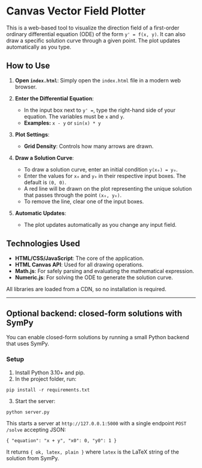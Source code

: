 # Canvas Vector Field Plotter

This is a web-based tool to visualize the direction field of a first-order ordinary differential equation (ODE) of the form `y' = f(x, y)`. It can also draw a specific solution curve through a given point. The plot updates automatically as you type.

## How to Use

1.  **Open `index.html`**: Simply open the `index.html` file in a modern web browser.

2.  **Enter the Differential Equation**:
    *   In the input box next to `y' =`, type the right-hand side of your equation. The variables must be `x` and `y`.
    *   **Examples:** `x - y` or `sin(x) * y`

3.  **Plot Settings**:
    *   **Grid Density**: Controls how many arrows are drawn.

4.  **Draw a Solution Curve**:
    *   To draw a solution curve, enter an initial condition `y(x₀) = y₀`.
    *   Enter the values for `x₀` and `y₀` in their respective input boxes. The default is `(0, 0)`.
    *   A red line will be drawn on the plot representing the unique solution that passes through the point `(x₀, y₀)`.
    *   To remove the line, clear one of the input boxes.

5.  **Automatic Updates**:
    *   The plot updates automatically as you change any input field.

## Technologies Used

*   **HTML/CSS/JavaScript**: The core of the application.
*   **HTML Canvas API**: Used for all drawing operations.
*   **Math.js**: For safely parsing and evaluating the mathematical expression.
*   **Numeric.js**: For solving the ODE to generate the solution curve.

All libraries are loaded from a CDN, so no installation is required.

---

## Optional backend: closed-form solutions with SymPy

You can enable closed-form solutions by running a small Python backend that uses SymPy.

### Setup

1. Install Python 3.10+ and pip.
2. In the project folder, run:

```
pip install -r requirements.txt
```

3. Start the server:

```
python server.py
```

This starts a server at `http://127.0.0.1:5000` with a single endpoint `POST /solve` accepting JSON:

```
{ "equation": "x + y", "x0": 0, "y0": 1 }
```

It returns `{ ok, latex, plain }` where `latex` is the LaTeX string of the solution from SymPy.
